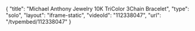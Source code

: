 {
    "title": "Michael Anthony Jewelry 10K TriColor 3Chain Bracelet",
    "type": "solo",
    "layout": "iframe-static",
    "videoId": "112338047",
    "url": "\/tvpembed\/112338047"
}